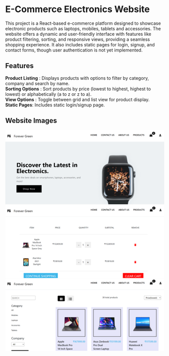 # E-Commerce Electronics Website

This project is a React-based e-commerce platform designed to showcase electronic products such as laptops, mobiles, tablets and accessories. The website offers a dynamic and user-friendly interface with features like product filtering, sorting, and responsive views, providing a seamless shopping experience. It also includes static pages for login, signup, and contact forms, though user authentication is not yet implemented.

## Features

**Product Listing** : Displays products with options to filter by category, company and search by name. <br>
**Sorting Options** : Sort products by price (lowest to highest, highest to lowest) or alphabetically (a to z or z to a).<br>
**View Options** : Toggle between grid and list view for product display.<br>
**Static Pages**: Includes static login/signup page.

## Website Images

![Home Page](./src/assets/home.png)
![Cart Page](./src/assets/cart-page.png)
![Products Page](./src/assets/products-page.png)
